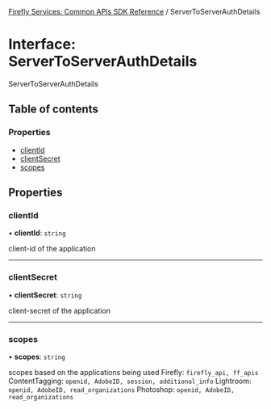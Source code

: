 [Firefly Services: Common APIs SDK Reference](../index.md) / ServerToServerAuthDetails

# Interface: ServerToServerAuthDetails

ServerToServerAuthDetails

## Table of contents

### Properties

- [clientId](ServerToServerAuthDetails.md#clientid)
- [clientSecret](ServerToServerAuthDetails.md#clientsecret)
- [scopes](ServerToServerAuthDetails.md#scopes)

## Properties

### clientId

• **clientId**: `string`

client-id of the application

___

### clientSecret

• **clientSecret**: `string`

client-secret of the application

___

### scopes

• **scopes**: `string`

scopes based on the applications being used
Firefly: `firefly_api, ff_apis`
ContentTagging: `openid, AdobeID, session, additional_info`
Lightroom: `openid, AdobeID, read_organizations`
Photoshop: `openid, AdobeID, read_organizations`
